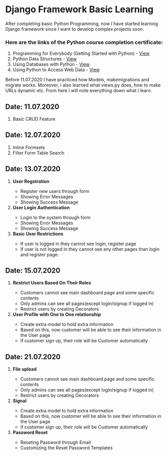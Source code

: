 # Django Framework Basic Learning
After completing basic Python Programming, now I have started learning Django framework since I want to develop complex projects soon. 


<h3>Here are the links of the Python course completion certificate:</h3>
<ol>
  <li>Programming for Everybody (Getting Started with Python) - <a href="https://coursera.org/share/a671580c949fceced97b773e26ed41d1" target="_blank">View</a></li>
  <li>Python Data Structures - <a href="https://coursera.org/share/0dd25647d6b1f2fc4bb714117214c96a" target="_blank">View</a></li>
  <li>Using Databases with Python - <a href="https://coursera.org/share/bda801b6db32f13c8573fd28a963c96e" target="_blank">View</a></li>
  <li>Using Python to Access Web Data - <a href="https://coursera.org/share/aee8d83ed3caea398d2e8dd4a8b2df92" target="_blank">View</a></li>
</ol> 

<p>Before 11.07.2020 I have practiced how Models, makemigrations and migrate works. Moreover, I also learned what views.py does, how to make URLs dynamic etc. From here I will note everything down what I learn.</p>

<div>
    <h2>Date: 11.07.2020</h2>
    <ol>
        <li>Basic CRUD Feature</li>
    </ol>
</div>
<div>
    <h2>Date: 12.07.2020</h2>
    <ol>
        <li>Inline Formsets</li>
        <li>Filter Form Table Search</li>
    </ol>
</div>

<div>
    <h2>Date: 13.07.2020</h2>
    <ol>
        <li><strong>User Regstration</strong></li>   
        <ul>
          <li>Register new users through form</li>
          <li>Showing Error Messages</li>
          <li>Showing Success Message</li>
        </ul>
        <li><strong>User Login Authentication</strong></li>
        <ul>
          <li>Login to the system through form</li>
          <li>Showing Error Messages</li>
          <li>Showing Success Message</li>
        </ul>
        <li><strong>Basic User Restrictions</strong></li>
        <ul> 
          <li>If user is logged in they cannot see login, register page</li>
          <li>If user is not logged in they cannot see any other pages than login and register page.</li>
        </ul>
    </ol>
</div>

<div>
    <h2>Date: 15.07.2020</h2>
    <ol>
        <li><strong>Restrict Users Based On Their Roles</strong></li>   
        <ul>
          <li>Customers cannot see main dashboard page and some specific contents</li>
          <li>Only admins can see all pages(except login/signup if logged in)</li>
          <li>Restrict users by creating Decorators</li>
        </ul>
        <li><strong>User Profile with One to One relationship</strong></li>
        <ul>
          <li>Create extra model to hold extra information </li>
          <li>Based on this, now customer will be able to see their information in the User page</li>
          <li>if customer sign up, their role will be Customer automatically</li>
        </ul>
    </ol>
</div>


<div>
    <h2>Date: 21.07.2020</h2>
    <ol>
        <li><strong>File upload</strong></li>   
        <ul>
          <li>Customers cannot see main dashboard page and some specific contents</li>
          <li>Only admins can see all pages(except login/signup if logged in)</li>
          <li>Restrict users by creating Decorators</li>
        </ul>
        <li><strong>Signal</strong></li>
        <ul>
          <li>Create extra model to hold extra information </li>
          <li>Based on this, now customer will be able to see their information in the User page</li>
          <li>if customer sign up, their role will be Customer automatically</li>
        </ul>
      <li><strong>Password Reset</strong></li>
        <ul>
          <li>Reseting Password through Email</li>
          <li>Customizing the Reset Password Templates</li>
        </ul>
    </ol>
</div>
